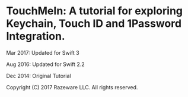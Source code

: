 # TouchMeIn: A tutorial for exploring Keychain, Touch ID and 1Password Integration.

Mar 2017: Updated for Swift 3

Aug 2016: Updated for Swift 2.2

Dec 2014: Original Tutorial

Copyright (C) 2017 Razeware LLC. All rights reserved.
